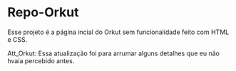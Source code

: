 # Repo-Orkut
Esse projeto é a página incial do Orkut sem funcionalidade feito com HTML e CSS.

Att_Orkut: Essa atualização foi para arrumar alguns detalhes que eu não hvaia percebido antes.

